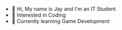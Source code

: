 - 👋 Hi, My name is Jay and I'm an IT Student
- 👀 Interested in Coding
- 🌱 Currently learning Game Development

